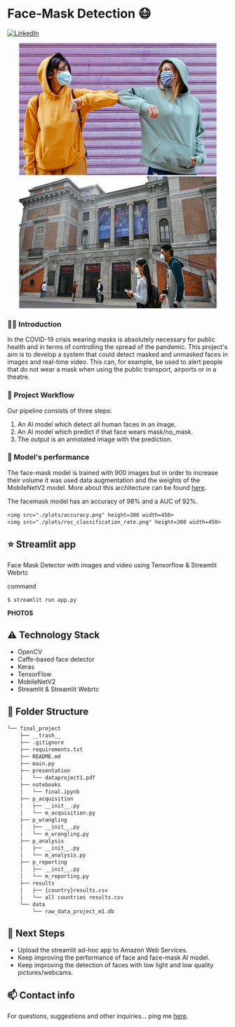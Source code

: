 # Face-Mask Detection :mask:

[![LinkedIn](https://img.shields.io/badge/-LinkedIn-black.svg?style=flat-square&logo=linkedin&colorB=555)](https://www.linkedin.com/in/marinafernandezbanda/)


<p align="middle">
    <img src="./images_test/mask_moment.jpg" height=300 width=450>
    <img src="./images_test/prado_face_mask.jpeg" height=300 width=450>
    
### :woman_technologist: Introduction

In the COVID-19 crisis wearing masks is absolutely necessary for public health and in terms of controlling the spread of the pandemic. 
This project's aim is to develop a system that could detect masked and unmasked faces in images and real-time video. This can, for example, be used to alert people that do not wear a mask when using the public transport, airports or in a theatre.


### :raising_hand: Project Workflow 

Our pipeline consists of three steps:
  1. An AI model which detect all human faces in an image.
  2. An AI model which predict if that face wears mask/no_mask.
  3. The output is an annotated image with the prediction.
  
  
### 🚀 Model's performance

The face-mask model is trained with 900 images but in order to increase their volume it was used data augmentation and the weights of the MobileNetV2 model. More about this architecture can be found [here](https://arxiv.org/pdf/1801.04381.pdf). 

The facemask model has an accuracy of 98% and a AUC of 92%.

    <img src="./plots/accuracy.png" height=300 width=450>
    <img src="./plots/roc_classification_rate.png" height=300 width=450>

## :star: Streamlit app

Face Mask Detector with images and video using Tensorflow & Streamlit Webrtc

command
```
$ streamlit run app.py 
```

**PHOTOS**

## :warning: Technology Stack

- OpenCV
- Caffe-based face detector
- Keras
- TensorFlow
- MobileNetV2
- Streamlit & Streamlit Webrtc


## :open_file_folder: Folder Structure

``` 
└── final_project
    ├── __trash__
    ├── .gitignore
    ├── requirements.txt
    ├── README.md
    ├── main.py
    ├── presentation
    │   └── dataproject1.pdf
    ├── notebooks
    │   └── final.ipynb
    ├── p_acquisition
    │   ├── __init__.py
    │   └── m_acquisition.py
    ├── p_wrangling
    │   ├── __init__.py
    │   └── m_wrangling.py
    ├── p_analysis
    │   ├── __init__.py
    │   └── m_analysis.py
    ├── p_reporting
    │   ├── __init__.py
    │   └── m_reporting.py
    ├── results
    │	├── {country}results.csv
    │	└── all countries results.csv
    └── data
        └── raw_data_project_m1.db

```


## :eyes: Next Steps

- Upload the streamlit ad-hoc app to Amazon Web Services. 
- Keep improving the performance of face and face-mask AI model. 
- Keep improving the detection of faces with low light and low quality pictures/webcams.


## :mailbox: Contact info

For questions, suggestions and other inquiries... ping me [here](m.fernandezban@gmail.com).






